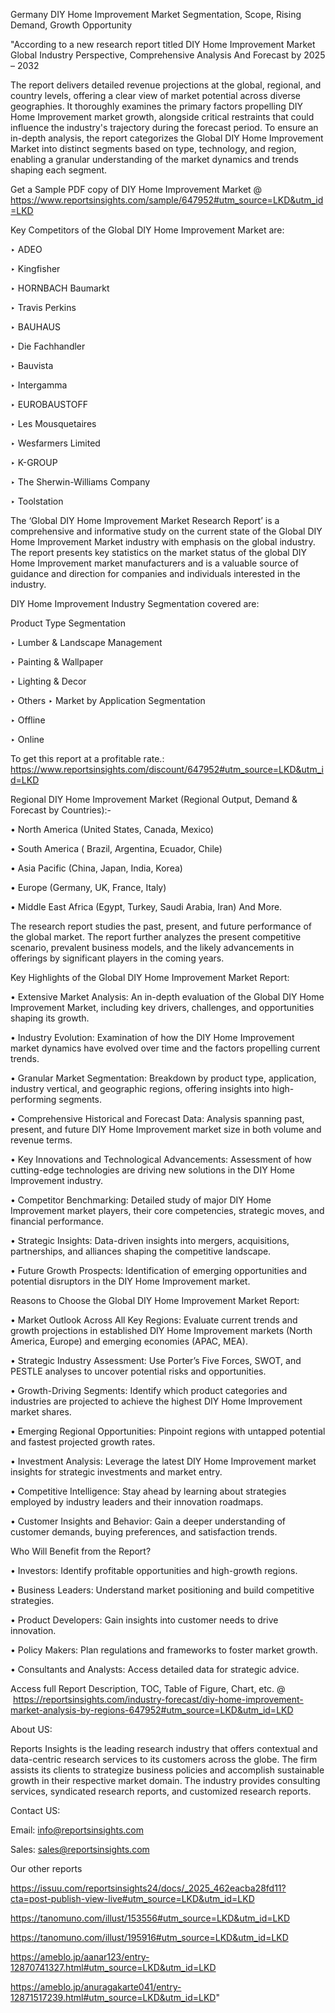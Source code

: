 Germany DIY Home Improvement Market Segmentation, Scope, Rising Demand, Growth Opportunity 

"According to a new research report titled DIY Home Improvement Market Global Industry Perspective, Comprehensive Analysis And Forecast by 2025 – 2032

The report delivers detailed revenue projections at the global, regional, and country levels, offering a clear view of market potential across diverse geographies. It thoroughly examines the primary factors propelling DIY Home Improvement market growth, alongside critical restraints that could influence the industry's trajectory during the forecast period. To ensure an in-depth analysis, the report categorizes the Global DIY Home Improvement Market into distinct segments based on type, technology, and region, enabling a granular understanding of the market dynamics and trends shaping each segment.

Get a Sample PDF copy of DIY Home Improvement Market @ https://www.reportsinsights.com/sample/647952#utm_source=LKD&utm_id=LKD

Key Competitors of the Global DIY Home Improvement Market are:

‣ ADEO

‣ Kingfisher

‣ HORNBACH Baumarkt

‣ Travis Perkins

‣ BAUHAUS

‣ Die Fachhandler

‣ Bauvista

‣ Intergamma

‣ EUROBAUSTOFF

‣ Les Mousquetaires

‣ Wesfarmers Limited

‣ K-GROUP

‣ The Sherwin-Williams Company

‣ Toolstation

The ‘Global DIY Home Improvement Market Research Report’ is a comprehensive and informative study on the current state of the Global DIY Home Improvement Market industry with emphasis on the global industry. The report presents key statistics on the market status of the global DIY Home Improvement market manufacturers and is a valuable source of guidance and direction for companies and individuals interested in the industry.

DIY Home Improvement Industry Segmentation covered are:

Product Type Segmentation

‣ Lumber & Landscape Management

‣ Painting & Wallpaper

‣ Lighting & Decor

‣ Others
‣
Market by Application Segmentation

‣ Offline

‣ Online

To get this report at a profitable rate.: https://www.reportsinsights.com/discount/647952#utm_source=LKD&utm_id=LKD

Regional DIY Home Improvement Market (Regional Output, Demand & Forecast by Countries):-

• North America (United States, Canada, Mexico)

• South America ( Brazil, Argentina, Ecuador, Chile)

• Asia Pacific (China, Japan, India, Korea)

• Europe (Germany, UK, France, Italy)

• Middle East Africa (Egypt, Turkey, Saudi Arabia, Iran) And More.

The research report studies the past, present, and future performance of the global market. The report further analyzes the present competitive scenario, prevalent business models, and the likely advancements in offerings by significant players in the coming years.

Key Highlights of the Global DIY Home Improvement Market Report:

• Extensive Market Analysis: An in-depth evaluation of the Global DIY Home Improvement Market, including key drivers, challenges, and opportunities shaping its growth.

• Industry Evolution: Examination of how the DIY Home Improvement market dynamics have evolved over time and the factors propelling current trends.

• Granular Market Segmentation: Breakdown by product type, application, industry vertical, and geographic regions, offering insights into high-performing segments.

• Comprehensive Historical and Forecast Data: Analysis spanning past, present, and future DIY Home Improvement market size in both volume and revenue terms.

• Key Innovations and Technological Advancements: Assessment of how cutting-edge technologies are driving new solutions in the DIY Home Improvement industry.

• Competitor Benchmarking: Detailed study of major DIY Home Improvement market players, their core competencies, strategic moves, and financial performance.

• Strategic Insights: Data-driven insights into mergers, acquisitions, partnerships, and alliances shaping the competitive landscape.

• Future Growth Prospects: Identification of emerging opportunities and potential disruptors in the DIY Home Improvement market.

Reasons to Choose the Global DIY Home Improvement Market Report:

• Market Outlook Across All Key Regions: Evaluate current trends and growth projections in established DIY Home Improvement markets (North America, Europe) and emerging economies (APAC, MEA).

• Strategic Industry Assessment: Use Porter’s Five Forces, SWOT, and PESTLE analyses to uncover potential risks and opportunities.

• Growth-Driving Segments: Identify which product categories and industries are projected to achieve the highest DIY Home Improvement market shares.

• Emerging Regional Opportunities: Pinpoint regions with untapped potential and fastest projected growth rates.

• Investment Analysis: Leverage the latest DIY Home Improvement market insights for strategic investments and market entry.

• Competitive Intelligence: Stay ahead by learning about strategies employed by industry leaders and their innovation roadmaps.

• Customer Insights and Behavior: Gain a deeper understanding of customer demands, buying preferences, and satisfaction trends.

Who Will Benefit from the Report?

• Investors: Identify profitable opportunities and high-growth regions.

• Business Leaders: Understand market positioning and build competitive strategies.

• Product Developers: Gain insights into customer needs to drive innovation.

• Policy Makers: Plan regulations and frameworks to foster market growth.

• Consultants and Analysts: Access detailed data for strategic advice.

Access full Report Description, TOC, Table of Figure, Chart, etc. @  https://reportsinsights.com/industry-forecast/diy-home-improvement-market-analysis-by-regions-647952#utm_source=LKD&utm_id=LKD

About US:

Reports Insights is the leading research industry that offers contextual and data-centric research services to its customers across the globe. The firm assists its clients to strategize business policies and accomplish sustainable growth in their respective market domain. The industry provides consulting services, syndicated research reports, and customized research reports.

Contact US:

Email: info@reportsinsights.com

Sales: sales@reportsinsights.com

Our other reports

https://issuu.com/reportsinsights24/docs/_2025_462eacba28fd11?cta=post-publish-view-live#utm_source=LKD&utm_id=LKD

https://tanomuno.com/illust/153556#utm_source=LKD&utm_id=LKD

https://tanomuno.com/illust/195916#utm_source=LKD&utm_id=LKD

https://ameblo.jp/aanar123/entry-12870741327.html#utm_source=LKD&utm_id=LKD

https://ameblo.jp/anuragakarte041/entry-12871517239.html#utm_source=LKD&utm_id=LKD"
